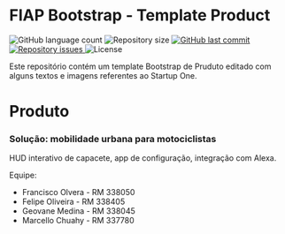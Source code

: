 # FIAP Bootstrap - Template Product
<p align="left">
  <img alt="GitHub language count" src="https://img.shields.io/github/languages/count/Relirk/fiap-bootstrap-sample-product">

  <img alt="Repository size" src="https://img.shields.io/github/repo-size/Relirk/fiap-bootstrap-sample-product">
  
  <a href="https://github.com/Relirk/fiap-bootstrap-sample-product/commits/master">
    <img alt="GitHub last commit" src="https://img.shields.io/github/last-commit/Relirk/fiap-bootstrap-sample-product">
  </a>

  <a href="https://github.com/Relirk/fiap-bootstrap-sample-product/issues">
    <img alt="Repository issues" src="https://img.shields.io/github/issues/Relirk/fiap-bootstrap-sample-product">
  </a>

  <img alt="License" src="https://img.shields.io/badge/license-MIT-brightgreen">
</p>

Este repositório contém um template Bootstrap de Pruduto editado com alguns textos e imagens referentes ao Startup One.

# Produto
### Solução: mobilidade urbana para motociclistas

HUD interativo de capacete, app de configuração, integração com Alexa. 


Equipe: 
- Francisco Olvera 	- RM 338050
- Felipe Oliveira 	- RM 338405
- Geovane Medina    - RM 338045
- Marcello Chuahy   - RM 337780

